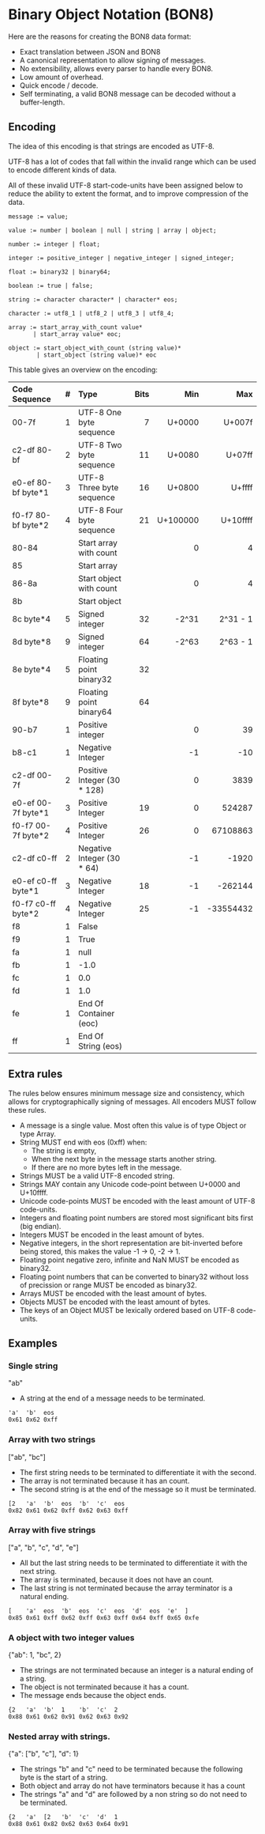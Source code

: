 Binary Object Notation (BON8)
=============================

Here are the reasons for creating the BON8 data format:

 - Exact translation between JSON and BON8
 - A canonical representation to allow signing of messages.
 - No extensibility, allows every parser to handle every BON8.
 - Low amount of overhead.
 - Quick encode / decode.
 - Self terminating, a valid BON8 message can be decoded without a buffer-length.

Encoding
--------

The idea of this encoding is that strings are encoded as UTF-8.

UTF-8 has a lot of codes that fall within the invalid range which
can be used to encode different kinds of data.

All of these invalid UTF-8 start-code-units have been assigned below
to reduce the ability to extent the format, and to improve compression
of the data.

```
message := value;

value := number | boolean | null | string | array | object;

number := integer | float;

integer := positive_integer | negative_integer | signed_integer;

float := binary32 | binary64;

boolean := true | false;

string := character character* | character* eos;

character := utf8_1 | utf8_2 | utf8_3 | utf8_4;

array := start_array_with_count value*
       | start_array value* eoc;

object := start_object_with_count (string value)*
        | start_object (string value)* eoc
```

This table gives an overview on the encoding:

  Code Sequence           | # | Type                        | Bits |      Min |       Max
 :----------------------- | -:|:-------------------------   | ----:| --------:| ----------:
  00-7f                   | 1 | UTF-8 One byte sequence     |    7 |   U+0000 |    U+007f
  c2-df 80-bf             | 2 | UTF-8 Two byte sequence     |   11 |   U+0080 |    U+07ff
  e0-ef 80-bf byte\*1     | 3 | UTF-8 Three byte sequence   |   16 |   U+0800 |    U+ffff
  f0-f7 80-bf byte\*2     | 4 | UTF-8 Four byte sequence    |   21 | U+100000 |  U+10ffff
  80-84                   |   | Start array with count      |      |        0 |         4
  85                      |   | Start array                 |      |          |
  86-8a                   |   | Start object with count     |      |        0 |         4
  8b                      |   | Start object                |      |          |
  8c byte\*4              | 5 | Signed integer              |   32 |    -2^31 |  2^31 - 1
  8d byte\*8              | 9 | Signed integer              |   64 |    -2^63 |  2^63 - 1
  8e byte\*4              | 5 | Floating point binary32     |   32 |          |
  8f byte\*8              | 9 | Floating point binary64     |   64 |          |
  90-b7                   | 1 | Positive integer            |      |        0 |        39
  b8-c1                   | 1 | Negative Integer            |      |       -1 |       -10
  c2-df 00-7f             | 2 | Positive Integer (30 * 128) |      |        0 |      3839
  e0-ef 00-7f byte\*1     | 3 | Positive Integer            |   19 |        0 |    524287
  f0-f7 00-7f byte\*2     | 4 | Positive Integer            |   26 |        0 |  67108863
  c2-df c0-ff             | 2 | Negative Integer (30 * 64)  |      |       -1 |     -1920
  e0-ef c0-ff byte\*1     | 3 | Negative Integer            |   18 |       -1 |   -262144
  f0-f7 c0-ff byte\*2     | 4 | Negative Integer            |   25 |       -1 | -33554432
  f8                      | 1 | False                       |      |          |
  f9                      | 1 | True                        |      |          |
  fa                      | 1 | null                        |      |          |
  fb                      | 1 | -1.0                        |      |          |
  fc                      | 1 | 0.0                         |      |          |
  fd                      | 1 | 1.0                         |      |          |
  fe                      | 1 | End Of Container (eoc)      |      |          |
  ff                      | 1 | End Of String (eos)         |      |          |

Extra rules
-----------

The rules below ensures minimum message size and consistency, which allows for cryptographically
signing of messages. All encoders MUST follow these rules.

 - A message is a single value. Most often this value is of type Object or type Array.
 - String MUST end with eos (0xff) when:
   - The string is empty,
   - When the next byte in the message starts another string.
   - If there are no more bytes left in the message.
 - Strings MUST be a valid UTF-8 encoded string.
 - Strings MAY contain any Unicode code-point between U+0000 and U+10ffff.
 - Unicode code-points MUST be encoded with the least amount of UTF-8 code-units.
 - Integers and floating point numbers are stored most significant bits first (big endian).
 - Integers MUST be encoded in the least amount of bytes.
 - Negative integers, in the short representation are bit-inverted before being stored,
   this makes the value -1 -> 0, -2 -> 1.
 - Floating point negative zero, infinite and NaN MUST be encoded as binary32.
 - Floating point numbers that can be converted to binary32 without loss
   of precission or range MUST be encoded as binary32.
 - Arrays MUST be encoded with the least amount of bytes.
 - Objects MUST be encoded with the least amount of bytes.
 - The keys of an Object MUST be lexically ordered based on UTF-8 code-units.

Examples
--------

### Single string

"ab"

 - A string at the end of a message needs to be terminated.


```
'a'  'b'  eos
0x61 0x62 0xff
```

### Array with two strings

["ab", "bc"]

 - The first string needs to be terminated to differentiate it with the second.
 - The array is not terminated because it has an count.
 - The second string is at the end of the message so it must be terminated.

```
[2   'a'  'b'  eos  'b'  'c'  eos
0x82 0x61 0x62 0xff 0x62 0x63 0xff
```

### Array with five strings

["a", "b", "c", "d", "e"]

 - All but the last string needs to be terminated to differentiate it with the next string.
 - The array is terminated, because it does not have an count.
 - The last string is not terminated because the array terminator is a natural ending.

```
[    'a'  eos  'b'  eos  'c'  eos  'd'  eos  'e'  ]
0x85 0x61 0xff 0x62 0xff 0x63 0xff 0x64 0xff 0x65 0xfe
```

### A object with two integer values

{"ab": 1, "bc", 2}

 - The strings are not terminated because an integer is a natural ending of a string.
 - The object is not terminated because it has a count.
 - The message ends because the object ends.

```
{2   'a'  'b'  1    'b'  'c'  2
0x88 0x61 0x62 0x91 0x62 0x63 0x92
```

### Nested array with strings.

{"a": ["b", "c"], "d": 1}

 - The strings "b" and "c" need to be terminated because the following byte is the start of a string.
 - Both object and array do not have terminators because it has a count
 - The strings "a" and "d" are followed by a non string so do not need to be terminated.

```
{2   'a'  [2   'b'  'c'  'd'  1
0x88 0x61 0x82 0x62 0x63 0x64 0x91
```

